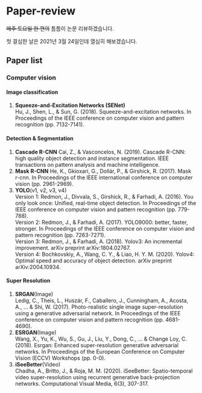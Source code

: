 # Paper-review

~~매주 토요일 한 편의~~ 틈틈이 논문 리뷰하겠습니다.

첫 결심한 날은 2021년 3월 24일인데 열심히 해보겠습니다.

## Paper list

### Computer vision
#### Image classification
1. __Squeeze-and-Excitation Networks (SENet)__  
Hu, J., Shen, L., & Sun, G. (2018). Squeeze-and-excitation networks. In Proceedings of the IEEE conference on computer vision and pattern recognition (pp. 7132-7141).  

#### Detection & Segmentation
1. __Cascade R-CNN__
Cai, Z., & Vasconcelos, N. (2019). Cascade R-CNN: high quality object detection and instance segmentation. IEEE transactions on pattern analysis and machine intelligence.
2. __Mask R-CNN__
He, K., Gkioxari, G., Dollár, P., & Girshick, R. (2017). Mask r-cnn. In Proceedings of the IEEE international conference on computer vision (pp. 2961-2969).
3. __YOLO__(v1, v2, v3, v4)    
Version 1: Redmon, J., Divvala, S., Girshick, R., & Farhadi, A. (2016). You only look once: Unified, real-time object detection. In Proceedings of the IEEE conference on computer vision and pattern recognition (pp. 779-788).  
Version 2: Redmon, J., & Farhadi, A. (2017). YOLO9000: better, faster, stronger. In Proceedings of the IEEE conference on computer vision and pattern recognition (pp. 7263-7271).  
Version 3: Redmon, J., & Farhadi, A. (2018). Yolov3: An incremental improvement. arXiv preprint arXiv:1804.02767.  
Version 4: Bochkovskiy, A., Wang, C. Y., & Liao, H. Y. M. (2020). Yolov4: Optimal speed and accuracy of object detection. arXiv preprint arXiv:2004.10934.  

#### Super Resolution
1. __SRGAN__(Image)  
Ledig, C., Theis, L., Huszár, F., Caballero, J., Cunningham, A., Acosta, A., ... & Shi, W. (2017). Photo-realistic single image super-resolution using a generative adversarial network. In Proceedings of the IEEE conference on computer vision and pattern recognition (pp. 4681-4690).  
2. __ESRGAN__(Image)  
Wang, X., Yu, K., Wu, S., Gu, J., Liu, Y., Dong, C., ... & Change Loy, C. (2018). Esrgan: Enhanced super-resolution generative adversarial networks. In Proceedings of the European Conference on Computer Vision (ECCV) Workshops (pp. 0-0).  
3. __iSeeBetter__(Video)  
Chadha, A., Britto, J., & Roja, M. M. (2020). iSeeBetter: Spatio-temporal video super-resolution using recurrent generative back-projection networks. Computational Visual Media, 6(3), 307-317.  
